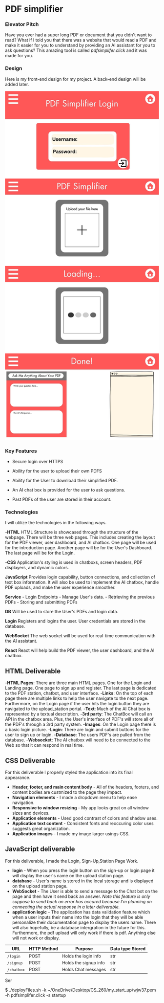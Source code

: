 # PDF simplifier

### Elevator Pitch
Have you ever had a super long PDF or document that you didn't want to read? What if I told you that there was a website that would read a PDF and make it easier for you to understand by providing an AI assistant for you to ask questions? This amazing tool is called *pdfsimplifer.click* and it was made for you.


### Design
Here is my front-end design for my project. A back-end design will be added later.

![Mock](images/1.jpg)
![Mock](images/2.jpg)
![Mock](images/3.jpg)
![Mock](images/4.jpg)

### Key Features

- Secure login over HTTPS

- Ability for the user to upload their own PDFS

- Ability for the User to download their simplified PDF.

- An AI chat box is provided for the user to ask questions.

- Past PDFs of the user are stored in their account.

### Technologies
I will utilize the technologies in the following ways.

-**HTML** HTML Structure is showcased through the structure of the webpage. There will be three web pages. This includes creating the layout for the PDF viewer, user dashboard, and AI chatbox. One page will be used for the introduction page. Another page will be for the User's Dashboard. The last page will be for the Login.

-**CSS** Application's styling is used in chatboxs, screen headers, PDF displayers, and dynamic colors. 

**JavaScript** Provides login capability, button connections, and collection of text box information. It will also be used to implement the AI chatbox, handle PDF uploads, and make the user experience smoother.

**Service**
    - Login Endpoints
    - Manage User's data.
    - Retrieving the previous PDFs
    - Storing and submitting PDFs

**DB** Will be used to store the User's PDFs and login data.

**Login** Registers and logins the user. User credentials are stored in the database.

**WebSocket** The web socket will be used for real-time communication with the AI assistant.

**React** React will help build the PDF viewer, the user dashboard, and the AI chatbox.


## HTML Deliverable

-**HTML Pages**: There are three main HTML pages. One for the Login and Landing page. One page to sign up and register. The last page is dedicated to the PDF station, chatbot, and user interface.
-**Links**: On the top of each page there are multiple links to help the user navigate to the next page. Furthermore, on the Login page if the user hits the login button they are navigated to the upload_station portal.
-**Text**: Much of the AI Chat box is represented by a textual description.
-**3rd party**: The ChatBox will call an API in the chatbox area. Plus, the User's interface of PDF's will store all of the PDF's through a 3rd party system.
-**Images**: On the Login page there is a basic login picture.
-**Login**: There are login and submit buttons for the user to sign up or login.
-**Database**: The users PDF's are pulled from the database. 
-**Websocket**: The AI chatbox will need to be connected to the Web so that it can respond in real time.

## CSS Deliverable
For this deliverable I properly styled the application into its final appearance.

- **Header, footer, and main content body** - All of the headers, footers, and content bodies are custmized to the page they impact.
- **Navigation elements** - I made a dropdown menu to help ease navigation.
- **Responsive to window resizing** - My app looks great on all window sizes and devices.
- **Application elements** - Used good contrast of colors and shadow uses.
- **Application text content** - Consistent fonts and reoccuring color uses suggests great organization.
- **Application images** - I made my image larger usings CSS.

## JavaScript deliverable

For this deliverable, I made the Login, Sign-Up,Station Page Work.

- **login** - When you press the login button on the sign-up or login page it will display the user's name on the upload station page.
- **database** - User's name is stored in the local storage and is displayed on the upload station page.
- **WebSocket** - The User is able to send a message to the Chat bot on the page and then have it send back an answer. *Note this feature is only suppose to send back an error has occured because I'm planning on connecting the actual response in a later deliverable.* 
- **application logic** - The application has data validation feature which when a user inputs their name into the login that they will be able personalize their documentation page to display the users name. There will also hopefully, be a database intergration in the future for this. Furthermore, the pdf upload will only work if there is pdf. Anything else will not work or display.

|URL|HTTP Method| Purpose | Data type Stored|
|---|-----------|--------------------|------------|
|`/login`| POST | Holds the login info| str |
|`/signup`| POST | Holds the signup info| str |
|`/chatbox`|POST| Holds Chat messages| str|

Ser

$ ./deployFiles.sh -k ~/OneDrive/Desktop/CS_260/my_start_up/wjw37.pem -h pdfsimplifer.click -s startup